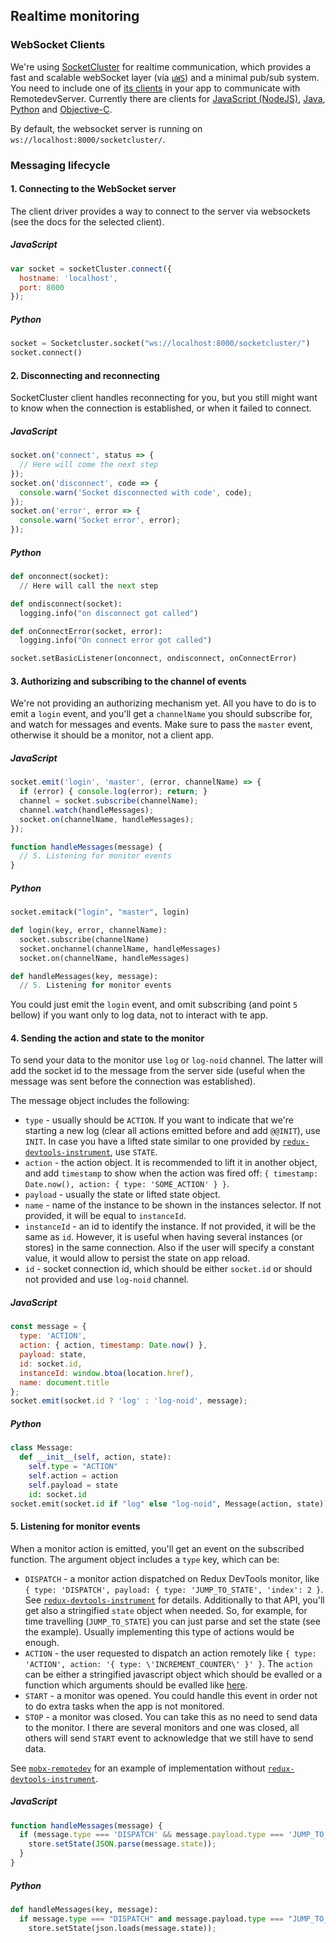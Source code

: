 ## Realtime monitoring

### WebSocket Clients

We're using [SocketCluster](http://socketcluster.io/) for realtime communication, which provides a fast and scalable webSocket layer (via [`µWS`](https://github.com/uWebSockets/uWebSockets)) and a minimal pub/sub system. You need to include one of [its clients](https://github.com/SocketCluster/client-drivers) in your app to communicate with RemotedevServer. Currently there are clients for [JavaScript (NodeJS)](https://github.com/SocketCluster/socketcluster-client), [Java](https://github.com/sacOO7/socketcluster-client-java), [Python](https://github.com/sacOO7/socketcluster-client-python) and [Objective-C](https://github.com/abpopov/SocketCluster-ios-client).

By default, the websocket server is running on `ws://localhost:8000/socketcluster/`.  

### Messaging lifecycle

#### 1. Connecting to the WebSocket server

The client driver provides a way to connect to the server via websockets (see the docs for the selected client).

##### JavaScript
```js
var socket = socketCluster.connect({
  hostname: 'localhost',
  port: 8000
});
```

##### Python
```py
socket = Socketcluster.socket("ws://localhost:8000/socketcluster/") 
socket.connect()
```

#### 2. Disconnecting and reconnecting
 
SocketCluster client handles reconnecting for you, but you still might want to know when the connection is established, or when it failed to connect.

##### JavaScript
```js
socket.on('connect', status => {
  // Here will come the next step
});
socket.on('disconnect', code => {
  console.warn('Socket disconnected with code', code);
});
socket.on('error', error => {
  console.warn('Socket error', error);
});
```

##### Python
```py
def onconnect(socket):
  // Here will call the next step

def ondisconnect(socket):
  logging.info("on disconnect got called")

def onConnectError(socket, error):
  logging.info("On connect error got called")

socket.setBasicListener(onconnect, ondisconnect, onConnectError)
```

#### 3. Authorizing and subscribing to the channel of events

We're not providing an authorizing mechanism yet. All you have to do is to emit a `login` event, and you'll get a `channelName` you should subscribe for, and watch for messages and events. Make sure to pass the `master` event, otherwise it should be a monitor, not a client app.

##### JavaScript
```js
socket.emit('login', 'master', (error, channelName) => {
  if (error) { console.log(error); return; }
  channel = socket.subscribe(channelName);
  channel.watch(handleMessages);
  socket.on(channelName, handleMessages);
});

function handleMessages(message) {
  // 5. Listening for monitor events
}
```

##### Python
```py
socket.emitack("login", "master", login)

def login(key, error, channelName):
  socket.subscribe(channelName)
  socket.onchannel(channelName, handleMessages)
  socket.on(channelName, handleMessages)

def handleMessages(key, message):
  // 5. Listening for monitor events
```

You could just emit the `login` event, and omit subscribing (and point `5` bellow) if you want only to log data, not to interact with te app.

#### 4. Sending the action and state to the monitor

To send your data to the monitor use `log` or `log-noid` channel. The latter will add the socket id to the message from the server side (useful when the message was sent before the connection was established).

The message object includes the following:
- `type` - usually should be `ACTION`. If you want to indicate that we're starting a new log (clear all actions emitted before and add `@@INIT`), use `INIT`. In case you have a lifted state similar to one provided by [`redux-devtools-instrument`](https://github.com/zalmoxisus/redux-devtools-instrument), use `STATE`.
- `action` - the action object. It is recommended to lift it in another object, and add `timestamp` to show when the action was fired off: `{ timestamp: Date.now(), action: { type: 'SOME_ACTION' } }`.
- `payload` - usually the state or lifted state object.
- `name` - name of the instance to be shown in the instances selector. If not provided, it will be equal to `instanceId`.
- `instanceId` - an id to identify the instance. If not provided, it will be the same as `id`. However, it is useful when having several instances (or stores) in the same connection. Also if the user will specify a constant value, it would allow to persist the state on app reload.
- `id` - socket connection id, which should be either `socket.id` or should not provided and use `log-noid` channel.

##### JavaScript
```js
const message = {
  type: 'ACTION',
  action: { action, timestamp: Date.now() },
  payload: state,
  id: socket.id,
  instanceId: window.btoa(location.href),
  name: document.title
};
socket.emit(socket.id ? 'log' : 'log-noid', message);
```

##### Python
```py
class Message:
  def __init__(self, action, state):
    self.type = "ACTION"
    self.action = action
    self.payload = state
    id: socket.id
socket.emit(socket.id if "log" else "log-noid", Message(action, state));
```

#### 5. Listening for monitor events

When a monitor action is emitted, you'll get an event on the subscribed function. The argument object includes a `type` key, which can be:
- `DISPATCH` - a monitor action dispatched on Redux DevTools monitor, like `{ type: 'DISPATCH', payload: { type: 'JUMP_TO_STATE', 'index': 2 }`. See [`redux-devtools-instrument`](https://github.com/zalmoxisus/redux-devtools-instrument/blob/master/src/instrument.js) for details. Additionally to that API, you'll get also a stringified `state` object when needed. So, for example, for time travelling (`JUMP_TO_STATE`) you can just parse and set the state (see the example). Usually implementing this type of actions would be enough.
- `ACTION` - the user requested to dispatch an action remotely like `{ type: 'ACTION', action: '{ type: \'INCREMENT_COUNTER\' }' }`. The `action` can be either a stringified javascript object which should be evalled or a function which arguments should be evalled like [here](https://github.com/zalmoxisus/remotedev-utils/blob/master/src/index.js#L62-L70).
- `START` - a monitor was opened. You could handle this event in order not to do extra tasks when the app is not monitored.
- `STOP` - a monitor was closed. You can take this as no need to send data to the monitor. I there are several monitors and one was closed, all others will send `START` event to acknowledge that we still have to send data.  

See [`mobx-remotedev`](https://github.com/zalmoxisus/mobx-remotedev/blob/master/src/monitorActions.js) for an example of implementation without [`redux-devtools-instrument`](https://github.com/zalmoxisus/redux-devtools-instrument/blob/master/src/instrument.js).

##### JavaScript
```js
function handleMessages(message) {
  if (message.type === 'DISPATCH' && message.payload.type === 'JUMP_TO_STATE') {
    store.setState(JSON.parse(message.state));
  }
}
```

##### Python
```py
def handleMessages(key, message):
  if message.type === "DISPATCH" and message.payload.type === "JUMP_TO_STATE":
    store.setState(json.loads(message.state));
```
